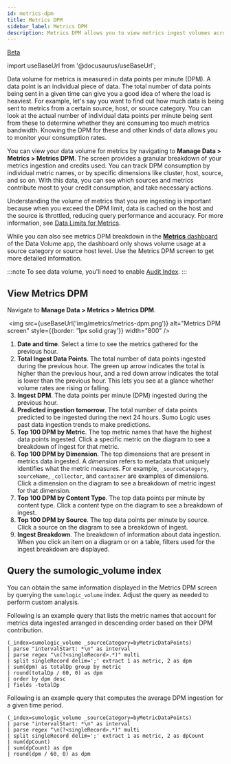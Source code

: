 ```yaml
---
id: metrics-dpm
title: Metrics DPM
sidebar_label: Metrics DPM
description: Metrics DPM allows you to view metrics ingest volumes across your teams and services to find which sources are sending metrics data. 
---
```


<head>
  <meta name="robots" content="noindex" />
</head>

<p><a href="/docs/beta"><span className="beta">Beta</span></a></p>

import useBaseUrl from '@docusaurus/useBaseUrl';

Data volume for metrics is measured in data points per minute (DPM). A data point is an individual piece of data. The total number of data points being sent in a given time can give you a good idea of where the load is heaviest. For example, let's say you want to find out how much data is being sent to metrics from a certain source, host, or source category. You can look at the actual number of individual data points per minute being sent from these to determine whether they are consuming too much metrics bandwidth. Knowing the DPM for these and other kinds of data allows you to monitor your consumption rates.

You can view your data volume for metrics by navigating to **Manage Data > Metrics > Metrics DPM**. The screen provides a granular breakdown of your metrics ingestion and credits used. You can track DPM consumption by individual metric names, or by specific dimensions like cluster, host, source, and so on. With this data, you can see which sources and metrics contribute most to your credit consumption, and take necessary actions. 

Understanding the volume of metrics that you are ingesting is important because when you exceed the DPM limit, data is cached on the host and the source is throttled, reducing query performance and accuracy. For more information, see [Data Limits for Metrics](/docs/metrics/manage-metric-volume/data-limits-for-metrics/).

While you can also see metrics DPM breakdown in the [**Metrics** dashboard](/docs/integrations/sumo-apps/data-volume/#metrics) of the Data Volume app, the dashboard only shows volume usage at a source category or source host level. Use the Metrics DPM screen to get more detailed information.

:::note
To see data volume, you'll need to enable [Audit Index](/docs/manage/security/audit-indexes/audit-index).
:::
 
## View Metrics DPM

Navigate to **Manage Data > Metrics > Metrics DPM**.

 <img src={useBaseUrl('img/metrics/metrics-dpm.png')} alt="Metrics DPM screen" style={{border: '1px solid gray'}} width="800" />

1. **Date and time**. Select a time to see the metrics gathered for the previous hour. 
1. **Total Ingest Data Points**. The total number of data points ingested during the previous hour. The green up arrow indicates the total is higher than the previous hour, and a red down arrow indicates the total is lower than the previous hour. This lets you see at a glance whether volume rates are rising or falling.
1. **Ingest DPM**. The data points per minute (DPM) ingested during the previous hour.
1. **Predicted ingestion tomorrow**. The total number of data points predicted to be ingested during the next 24 hours. Sumo Logic uses past data ingestion trends to make predictions.
1. **Top 100 DPM by Metric**. The top metric names that have the highest data points ingested. Click a specific metric on the diagram to see a breakdown of ingest for that metric.  
1. **Top 100 DPM by Dimension**. The top dimensions that are present in metrics data ingested. A _dimension_ refers to metadata that uniquely identifies what the metric measures. For example, `_sourceCategory`, `sourceName`, `_collector`, and `container` are examples of dimensions. Click a dimension on the diagram to see a breakdown of metric ingest for that dimension.
1. **Top 100 DPM by Content Type**. The top data points per minute by content type. Click a content type on the diagram to see a breakdown of ingest.
1. **Top 100 DPM by Source**. The top data points per minute by source. Click a source on the diagram to see a breakdown of ingest.
1. **Ingest Breakdown**. The breakdown of information about data ingestion. When you click an item on a diagram or on a table, filters used for the ingest breakdown are displayed. 

## Query the sumologic_volume index

You can obtain the same information displayed in the Metrics DPM screen by querying the `sumologic_volume` index. Adjust the query as needed to perform custom analysis.

Following is an example query that lists the metric names that account for metrics data ingested arranged in descending order based on their DPM contribution.
```
(_index=sumologic_volume _sourceCategory=byMetricDataPoints) 
| parse "intervalStart: *\n" as interval 
| parse regex "\n(?<singleRecord>.*)" multi 
| split singleRecord delim=';' extract 1 as metric, 2 as dpm 
| sum(dpm) as totalDp group by metric 
| round(totalDp / 60, 0) as dpm 
| order by dpm desc 
| fields -totalDp
```
Following is an example query that computes the average DPM ingestion for a given time period.
```
(_index=sumologic_volume _sourceCategory=byMetricDataPoints)
| parse "intervalStart: *\n" as interval
| parse regex "\n(?<singleRecord>.*)" multi
| split singleRecord delim=';' extract 1 as metric, 2 as dpCount
| num(dpCount)
| sum(dpCount) as dpm
| round(dpm / 60, 0) as dpm
```
